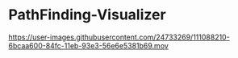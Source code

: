 # PathFinding-Visualizer
https://user-images.githubusercontent.com/24733269/111088210-6bcaa600-84fc-11eb-93e3-56e6e5381b69.mov
